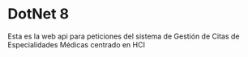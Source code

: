 # DotNet 8

Esta es la web api para peticiones del sistema de Gestión de Citas de Especialidades Médicas centrado en HCI
